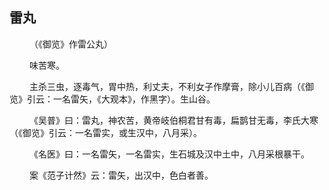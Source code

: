 ## 雷丸
<p>&emsp;&emsp;
（《御览》作雷公丸）
</p>
<p>&emsp;&emsp;
味苦寒。
</p>
<p>&emsp;&emsp;
主杀三虫，逐毒气，胃中热，利丈夫，不利女子作摩膏，除小儿百病（《御览》引云：一名雷矢，《大观本》，作黑字）。生山谷。
</p>
<p>&emsp;&emsp;
《吴普》曰：雷丸，神农苦，黄帝岐伯桐君甘有毒，扁鹊甘无毒，李氏大寒（《御览》引云：一名雷实，或生汉中，八月采）。
</p>
<p>&emsp;&emsp;
《名医》曰：一名雷矢，一名雷实，生石城及汉中土中，八月采根暴干。
</p>
<p>&emsp;&emsp;
案《范子计然》云：雷矢，出汉中，色白者善。
</p>


